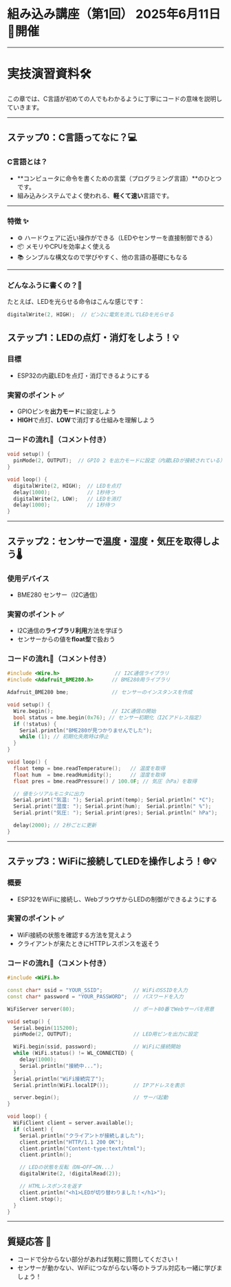#  組み込み講座（第1回） 2025年6月11日📅開催

---

# 実技演習資料🛠️

この章では、C言語が初めての人でもわかるように丁寧にコードの意味を説明していきます。

---

## ステップ0：C言語ってなに？💻

### C言語とは？
- **コンピュータに命令を書くための言葉（プログラミング言語）**のひとつです。
- 組み込みシステムでよく使われる、**軽くて速い**言語です。

---

### 特徴 ✨
- ⚙️ ハードウェアに近い操作ができる（LEDやセンサーを直接制御できる）
- 📦 メモリやCPUを効率よく使える
- 📚 シンプルな構文なので学びやすく、他の言語の基礎にもなる

---

### どんなふうに書くの？📄

たとえば、LEDを光らせる命令はこんな感じです：

```c
digitalWrite(2, HIGH);  // ピン2に電気を流してLEDを光らせる
```

## ステップ1：LEDの点灯・消灯をしよう！💡

### 目標

* ESP32の内蔵LEDを点灯・消灯できるようにする

### 実習のポイント ✅

* GPIOピンを**出力モード**に設定しよう
* **HIGH**で点灯、**LOW**で消灯する仕組みを理解しよう

### コードの流れ🧠（コメント付き）

```cpp
void setup() {
  pinMode(2, OUTPUT);  // GPIO 2 を出力モードに設定（内蔵LEDが接続されている）
}

void loop() {
  digitalWrite(2, HIGH);  // LEDを点灯
  delay(1000);            // 1秒待つ
  digitalWrite(2, LOW);   // LEDを消灯
  delay(1000);            // 1秒待つ
}
```

---

## ステップ2：センサーで温度・湿度・気圧を取得しよう🌡️

### 使用デバイス

* BME280 センサー（I2C通信）

### 実習のポイント ✅

* I2C通信の**ライブラリ利用**方法を学ぼう
* センサーからの値を**float型**で扱おう

### コードの流れ🧠（コメント付き）

```cpp
#include <Wire.h>                  // I2C通信ライブラリ
#include <Adafruit_BME280.h>      // BME280用ライブラリ

Adafruit_BME280 bme;              // センサーのインスタンスを作成

void setup() {
  Wire.begin();                   // I2C通信の開始
  bool status = bme.begin(0x76); // センサー初期化（I2Cアドレス指定）
  if (!status) {
    Serial.println("BME280が見つかりませんでした");
    while (1); // 初期化失敗時は停止
  }
}

void loop() {
  float temp = bme.readTemperature();   // 温度を取得
  float hum  = bme.readHumidity();      // 湿度を取得
  float pres = bme.readPressure() / 100.0F; // 気圧（hPa）を取得

  // 値をシリアルモニタに出力
  Serial.print("気温: "); Serial.print(temp); Serial.println(" *C");
  Serial.print("湿度: "); Serial.print(hum);  Serial.println(" %");
  Serial.print("気圧: "); Serial.print(pres); Serial.println(" hPa");

  delay(2000); // 2秒ごとに更新
}
```

---

## ステップ3：WiFiに接続してLEDを操作しよう！🌐💡

### 概要

* ESP32をWiFiに接続し、WebブラウザからLEDの制御ができるようにする

### 実習のポイント ✅

* WiFi接続の状態を確認する方法を覚えよう
* クライアントが来たときにHTTPレスポンスを返そう

### コードの流れ🧠（コメント付き）

```cpp
#include <WiFi.h>

const char* ssid = "YOUR_SSID";          // WiFiのSSIDを入力
const char* password = "YOUR_PASSWORD";  // パスワードを入力

WiFiServer server(80);                   // ポート80番でWebサーバを用意

void setup() {
  Serial.begin(115200);
  pinMode(2, OUTPUT);                    // LED用ピンを出力に設定

  WiFi.begin(ssid, password);            // WiFiに接続開始
  while (WiFi.status() != WL_CONNECTED) {
    delay(1000);
    Serial.println("接続中...");
  }
  Serial.println("WiFi接続完了");
  Serial.println(WiFi.localIP());        // IPアドレスを表示

  server.begin();                        // サーバ起動
}

void loop() {
  WiFiClient client = server.available();
  if (client) {
    Serial.println("クライアントが接続しました");
    client.println("HTTP/1.1 200 OK");
    client.println("Content-type:text/html");
    client.println();

    // LEDの状態を反転（ON→OFF→ON...）
    digitalWrite(2, !digitalRead(2));

    // HTMLレスポンスを返す
    client.println("<h1>LEDが切り替わりました！</h1>");
    client.stop();
  }
}
```

---

## 質疑応答 💬

* コードで分からない部分があれば気軽に質問してください！
* センサーが動かない、WiFiにつながらない等のトラブル対応も一緒に学びましょう！
